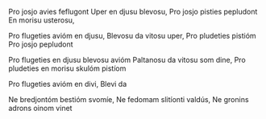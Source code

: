 Pro josjo avies feflugont
Uper en djusu blevosu,
Pro josjo pisties pepludont
En morisu usterosu,

Pro flugeties avióm en djusu,
Blevosu da vitosu uper,
Pro pludeties pistióm 
Pro josjo pepludont 

Pro flugeties en djusu blevosu avióm
Paltanosu da vitosu som dine,
Pro pludeties en morisu skulóm pistíom

Pro flugeties avióm en divi,
Blevi da 

Ne bredjontóm bestióm svomíe,
Ne fedomam slitíonti valdús,
Ne gronins adrons oinom vinet
